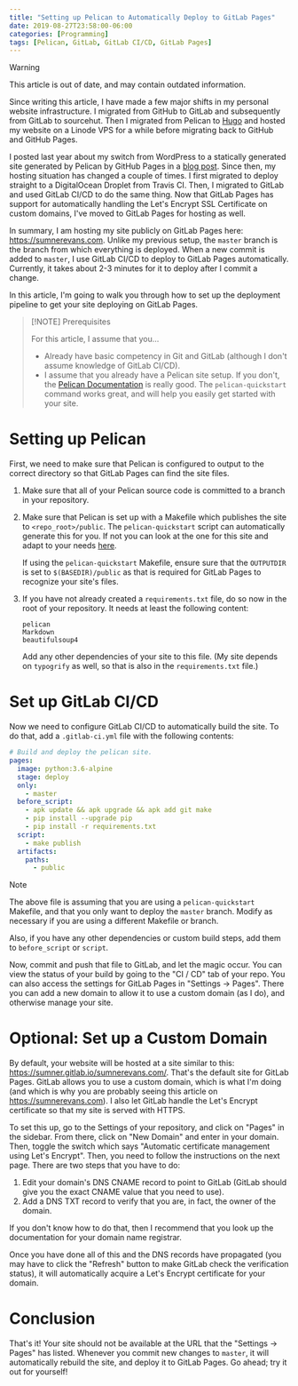 ```yaml
---
title: "Setting up Pelican to Automatically Deploy to GitLab Pages"
date: 2019-08-27T23:58:00-06:00
categories: [Programming]
tags: [Pelican, GitLab, GitLab CI/CD, GitLab Pages]
---
```


> [!WARNING]
>
> This article is out of date, and may contain outdated information.
>
> Since writing this article, I have made a few major shifts in my personal
> website infrastructure. I migrated from GitHub to GitLab and subsequently from
> GitLab to sourcehut. Then I migrated from Pelican to [Hugo](https://gohugo.io)
> and hosted my website on a Linode VPS for a while before migrating back to
> GitHub and GitHub Pages.

I posted last year about my switch from WordPress to a statically generated site
generated by Pelican by GitHub Pages in a
[blog post]({{<ref"./pelican-on-github-pages">}}). Since then, my hosting
situation has changed a couple of times. I first migrated to deploy straight to
a DigitalOcean Droplet from Travis CI. Then, I migrated to GitLab and used
GitLab CI/CD to do the same thing. Now that GitLab Pages has support for
automatically handling the Let's Encrypt SSL Certificate on custom domains, I've
moved to GitLab Pages for hosting as well.

In summary, I am hosting my site publicly on GitLab Pages here:
https://sumnerevans.com. Unlike my previous setup, the `master` branch is the
branch from which everything is deployed. When a new commit is added to
`master`, I use GitLab CI/CD to deploy to GitLab Pages automatically. Currently,
it takes about 2-3 minutes for it to deploy after I commit a change.

In this article, I'm going to walk you through how to set up the deployment
pipeline to get your site deploying on GitLab Pages.

> [!NOTE] Prerequisites
>
> For this article, I assume that you...
>
> - Already have basic competency in Git and GitLab (although I don't assume
>   knowledge of GitLab CI/CD).
> - I assume that you already have a Pelican site setup. If you don't, the
>   [Pelican Documentation](http://docs.getpelican.com/en/stable/quickstart.html)
>   is really good. The `pelican-quickstart` command works great, and will help
>   you easily get started with your site.

# Setting up Pelican

First, we need to make sure that Pelican is configured to output to the correct
directory so that GitLab Pages can find the site files.

1. Make sure that all of your Pelican source code is committed to a branch in
   your repository.

2. Make sure that Pelican is set up with a Makefile which publishes the site to
   `<repo_root>/public`. The `pelican-quickstart` script can automatically
   generate this for you. If not you can look at the one for this site and adapt
   to your needs
   [here](https://gitlab.com/sumner/sumnerevans.com/blob/master/Makefile).

   If using the `pelican-quickstart` Makefile, ensure sure that the `OUTPUTDIR`
   is set to `$(BASEDIR)/public` as that is required for GitLab Pages to
   recognize your site's files.

3. If you have not already created a `requirements.txt` file, do so now in the
   root of your repository. It needs at least the following content:

   ```
   pelican
   Markdown
   beautifulsoup4
   ```

   Add any other dependencies of your site to this file. (My site depends on
   `typogrify` as well, so that is also in the `requirements.txt` file.)

# Set up GitLab CI/CD

Now we need to configure GitLab CI/CD to automatically build the site. To do
that, add a `.gitlab-ci.yml` file with the following contents:

```yaml
# Build and deploy the pelican site.
pages:
  image: python:3.6-alpine
  stage: deploy
  only:
    - master
  before_script:
    - apk update && apk upgrade && apk add git make
    - pip install --upgrade pip
    - pip install -r requirements.txt
  script:
    - make publish
  artifacts:
    paths:
      - public
```

> [!NOTE]
>
> The above file is assuming that you are using a `pelican-quickstart` Makefile,
> and that you only want to deploy the `master` branch. Modify as necessary if
> you are using a different Makefile or branch.
>
> Also, if you have any other dependencies or custom build steps, add them to
> `before_script` or `script`.

Now, commit and push that file to GitLab, and let the magic occur. You can view
the status of your build by going to the "CI / CD" tab of your repo. You can
also access the settings for GitLab Pages in "Settings -> Pages". There you can
add a new domain to allow it to use a custom domain (as I do), and otherwise
manage your site.

# Optional: Set up a Custom Domain

By default, your website will be hosted at a site similar to this:
https://sumner.gitlab.io/sumnerevans.com/. That's the default site for GitLab
Pages. GitLab allows you to use a custom domain, which is what I'm doing (and
which is why you are probably seeing this article on https://sumnerevans.com). I
also let GitLab handle the Let's Encrypt certificate so that my site is served
with HTTPS.

To set this up, go to the Settings of your repository, and click on "Pages" in
the sidebar. From there, click on "New Domain" and enter in your domain. Then,
toggle the switch which says "Automatic certificate management using Let's
Encrypt". Then, you need to follow the instructions on the next page. There are
two steps that you have to do:

1. Edit your domain's DNS CNAME record to point to GitLab (GitLab should give
   you the exact CNAME value that you need to use).
2. Add a DNS TXT record to verify that you are, in fact, the owner of the
   domain.

If you don't know how to do that, then I recommend that you look up the
documentation for your domain name registrar.

Once you have done all of this and the DNS records have propagated (you may have
to click the "Refresh" button to make GitLab check the verification status), it
will automatically acquire a Let's Encrypt certificate for your domain.

# Conclusion

That's it! Your site should not be available at the URL that the "Settings ->
Pages" has listed. Whenever you commit new changes to `master`, it will
automatically rebuild the site, and deploy it to GitLab Pages. Go ahead; try it
out for yourself!
